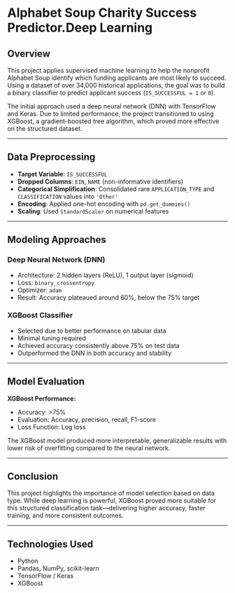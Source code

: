 # Alphabet Soup Charity Success Predictor.Deep Learning

## Overview

This project applies supervised machine learning to help the nonprofit Alphabet Soup identify which funding applicants are most likely to succeed. Using a dataset of over 34,000 historical applications, the goal was to build a binary classifier to predict applicant success (`IS_SUCCESSFUL = 1` or `0`).

The initial approach used a deep neural network (DNN) with TensorFlow and Keras. Due to limited performance, the project transitioned to using XGBoost, a gradient-boosted tree algorithm, which proved more effective on the structured dataset.

---

## Data Preprocessing

- **Target Variable**: `IS_SUCCESSFUL`
- **Dropped Columns**: `EIN`, `NAME` (non-informative identifiers)
- **Categorical Simplification**: Consolidated rare `APPLICATION_TYPE` and `CLASSIFICATION` values into `'Other'`
- **Encoding**: Applied one-hot encoding with `pd.get_dummies()`
- **Scaling**: Used `StandardScaler` on numerical features

---

## Modeling Approaches

### Deep Neural Network (DNN)

- Architecture: 2 hidden layers (ReLU), 1 output layer (sigmoid)
- Loss: `binary_crossentropy`
- Optimizer: `adam`
- Result: Accuracy plateaued around 60%, below the 75% target

### XGBoost Classifier

- Selected due to better performance on tabular data
- Minimal tuning required
- Achieved accuracy consistently above 75% on test data
- Outperformed the DNN in both accuracy and stability

---

## Model Evaluation

**XGBoost Performance:**

- Accuracy: >75%
- Evaluation: Accuracy, precision, recall, F1-score
- Loss Function: Log loss

The XGBoost model produced more interpretable, generalizable results with lower risk of overfitting compared to the neural network.

---

## Conclusion

This project highlights the importance of model selection based on data type. While deep learning is powerful, XGBoost proved more suitable for this structured classification task—delivering higher accuracy, faster training, and more consistent outcomes.

---

## Technologies Used

- Python
- Pandas, NumPy, scikit-learn
- TensorFlow / Keras
- XGBoost
